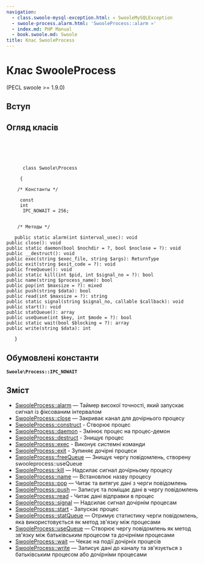 ```yaml
---
navigation:
  - class.swoole-mysql-exception.html: « SwooleMySQLException
  - swoole-process.alarm.html: 'SwooleProcess::alarm »'
  - index.md: PHP Manual
  - book.swoole.md: Swoole
title: Клас SwooleProcess
---
```

# Клас SwooleProcess

(PECL swoole >= 1.9.0)

## Вступ

## Огляд класів

```classsynopsis



    
     
      class Swoole\Process
     
     {

    /* Константы */
    
     const
     int
      IPC_NOWAIT = 256;


    /* Методы */
    
   public static alarm(int $interval_usec): void
public close(): void
public static daemon(bool $nochdir = ?, bool $noclose = ?): void
public __destruct(): void
public exec(string $exec_file, string $args): ReturnType
public exit(string $exit_code = ?): void
public freeQueue(): void
public static kill(int $pid, int $signal_no = ?): bool
public name(string $process_name): bool
public pop(int $maxsize = ?): mixed
public push(string $data): bool
public read(int $maxsize = ?): string
public static signal(string $signal_no, callable $callback): void
public start(): void
public statQueue(): array
public useQueue(int $key, int $mode = ?): bool
public static wait(bool $blocking = ?): array
public write(string $data): int

   }
```

## Обумовлені константи

**`Swoole\Process::IPC_NOWAIT`**

## Зміст

-   [SwooleProcess::alarm](swoole-process.alarm.html) — Таймер високої точності, який запускає сигнал із фіксованим інтервалом
-   [SwooleProcess::close](swoole-process.close.html) — Закриває канал для дочірнього процесу
-   [SwooleProcess::construct](swoole-process.construct.html) - Створює процес
-   [SwooleProcess::daemon](swoole-process.daemon.html) - Змінює процес на процес-демон
-   [SwooleProcess::destruct](swoole-process.destruct.html) - Знищує процес
-   [SwooleProcess::exec](swoole-process.exec.html) - Виконує системні команди
-   [SwooleProcess::exit](swoole-process.exit.html) - Зупиняє дочірні процеси
-   [SwooleProcess::freeQueue](swoole-process.freequeue.html) — Знищує чергу повідомлень, створену swooleprocess::useQueue
-   [SwooleProcess::kill](swoole-process.kill.html) — Надсилає сигнал дочірньому процесу
-   [SwooleProcess::name](swoole-process.name.html) — Встановлює назву процесу
-   [SwooleProcess::pop](swoole-process.pop.html) — Читає та витягує дані з черги повідомлень
-   [SwooleProcess::push](swoole-process.push.html) — Записує та поміщає дані в чергу повідомлень
-   [SwooleProcess::read](swoole-process.read.html) - Читає дані відправки в процес
-   [SwooleProcess::signal](swoole-process.signal.html) — Надсилає сигнал дочірнім процесам
-   [SwooleProcess::start](swoole-process.start.html) - Запускає процес
-   [SwooleProcess::statQueue](swoole-process.statqueue.html) — Отримує статистику черги повідомлень, яка використовується як метод зв'язку між процесами
-   [SwooleProcess::useQueue](swoole-process.usequeue.html) — Створює чергу повідомлень як метод зв'язку між батьківським процесом та дочірніми процесами
-   [SwooleProcess::wait](swoole-process.wait.html) — Чекає на події дочірніх процесів
-   [SwooleProcess::write](swoole-process.write.html) — Записує дані до каналу та зв'язується з батьківським процесом або дочірніми процесами
